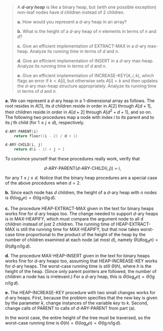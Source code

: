> A **_$d$-ary heap_** is like a binary heap, but (with one possible exception) non-leaf nodes have $d$ children instead of $2$ children.
>
> **a.** How would you represent a $d$-ary heap in an array?
>
> **b.** What is the height of a $d$-ary heap of $n$ elements in terms of $n$ and $d$?
>
> **c.** Give an efficient implementation of $\text{EXTRACT-MAX}$ in a $d$-ary max-heap. Analyze its running time in terms of $d$ and $n$.
>
> **d.** Give an efficient implementation of $\text{INSERT}$ in a $d$-ary max-heap. Analyze its running time in terms of $d$ and $n$.
>
> **e.** Give an efficient implementation of $\text{INCREASE-KEY}(A, i, k)$, which flags an error if $k < A[i]$, but otherwise sets $A[i] = k$ and then updates the $d$-ary max-heap structure appropriately. Analyze its running time in terms of $d$ and $n$.

**a.** We can represent a $d$-ary heap in a $1$-dimensional array as follows. The root resides in $A[1]$, its $d$ children reside in order in $A[2]$ through $A[d + 1]$, their children reside in order in $A[d + 2]$ through $A[d^2 + d + 1]$, and so on. The following two procedures map a node with index $i$ to its parent and to its $j$ th child (for $1 \le j \le d$), respectively.

```cpp
d-ARY-PARENT(i)
    return floor((i - 2) / d + 1)
```

```cpp
d-ARY-CHILD(i, j)
    return d(i - 1) + j + 1
```

To convince yourself that these procedures really work, verify that

$$\text{$d$-ARY-PARENT($d$-ARY-CHILD($i, j$)) = $i$},$$

for any $1 \le j \le d$. Notice that the binary heap procedures are a special case of the above procedures when $d = 2$.

**b.** Since each node has $d$ children, the height of a $d$-ary heap with $n$ nodes is $\Theta(\log_d n) = \Theta(\lg n / \lg d)$.

**c.** The procedure $\text{HEAP-EXTRACT-MAX}$ given in the text for binary heaps works fine for $d$-ary heaps too. The change needed to support $d$-ary heaps is in $\text{MAX-HEAPIFY}$, which must compare the argument node to all d children instead of just $2$ children. The running time of $\text{HEAP-EXTRACT-MAX}$ is still the running time for $\text{MAX-HEAPIFY}$, but that now takes worst-case time proportional to the product of the height of the heap by the number of children examined at each node (at most $d$), namely $\Theta(d \log_d n) = \Theta(d\lg n / \lg d)$.

**d.** The procedure $\text{MAX-HEAP-INSERT}$ given in the text for binary heaps works fine for $d$-ary heaps too, assuming that $\text{HEAP-INCREASE-KEY}$ works for $d$-ary heaps. The worst-case running time is still $\Theta(h)$, where $h$ is the height of the heap. (Since only parent pointers are followed, the number of children a node has is irrelevant.) For a $d$-ary heap, this is $\Theta(\log_d n) = \Theta(\lg n / \lg d)$.

**e.** The $\text{HEAP-INCREASE-KEY}$ procedure with two small changes works for $d$-ary heaps. First, because the problem specifies that the new key is given by the parameter $k$, change instances of the variable $key$ to $k$. Second, change calls of $\text{PARENT}$ to calls of $d\text{-ARY-PARENT}$ from part (a).

In the worst case, the entire height of the tree must be traversed, so the worst-case running time is $\Theta(h) = \Theta(\log_d n) = \Theta(\lg n / \lg d)$.
